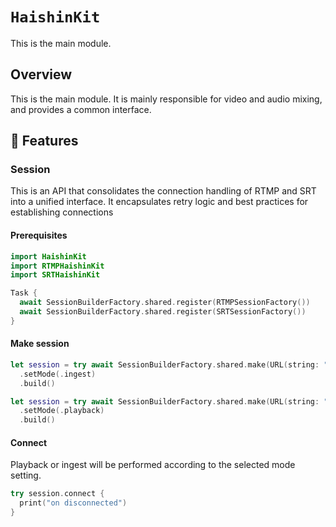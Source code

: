 # ``HaishinKit``
This is the main module.

## Overview
This is the main module. It is mainly responsible for video and audio mixing, and provides a common interface.

## 🎨 Features
### Session
This is an API that consolidates the connection handling of RTMP and SRT into a unified interface. It encapsulates retry logic and best practices for establishing connections
#### Prerequisites
```swift
import HaishinKit
import RTMPHaishinKit
import SRTHaishinKit

Task {
  await SessionBuilderFactory.shared.register(RTMPSessionFactory())
  await SessionBuilderFactory.shared.register(SRTSessionFactory())
}
```
#### Make session
```swift
let session = try await SessionBuilderFactory.shared.make(URL(string: "rtmp://hostname/live/live"))
  .setMode(.ingest)
  .build()
```
```swift
let session = try await SessionBuilderFactory.shared.make(URL(string: "srt://hostname:448?stream=xxxxx"))
  .setMode(.playback)
  .build()
```
#### Connect
Playback or ingest will be performed according to the selected mode setting.
```swift
try session.connect {
  print("on disconnected")
}
```
